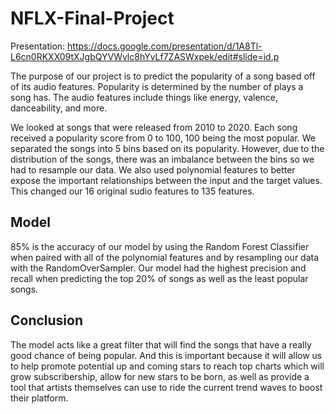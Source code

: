 # NFLX-Final-Project

Presentation: https://docs.google.com/presentation/d/1A8Tl-L6cn0RKXX09tXJgbQYVWvlc8hYvLf7ZASWxpek/edit#slide=id.p

The purpose of our project is to predict the popularity of a song based off of its audio features. Popularity is determined by the number of plays a song has. The audio features include things like energy, valence, danceability, and more. 

We looked at songs that were released from 2010 to 2020. Each song received a popularity score from 0 to 100, 100 being the most popular. We separated the songs into 5 bins based on its popularity. However, due to the distribution of the songs, there was an imbalance between the bins so we had to resample our data. We also used polynomial features to better expose the important relationships between the input and the target values. This changed our 16 original sudio features to 135 features. 

## Model
85% is the accuracy of our model by using the Random Forest Classifier when paired with all of the polynomial features and by resampling our data with the RandomOverSampler. Our model had the highest precision and recall when predicting the top 20% of songs as well as the least popular songs. 

## Conclusion
The model acts like a great filter that will find the songs that have a really good chance of being popular. And this is important because it will allow us to help promote potential up and coming stars to reach top charts which will grow subscribership, allow for new stars to be born, as well as provide a tool that artists themselves can use to ride the current trend waves to boost their platform.
